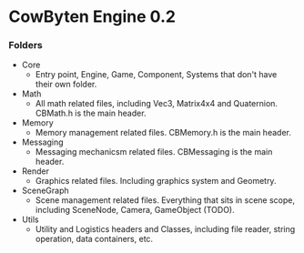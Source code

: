 # CowByten Engine 0.2
### Folders
- Core
    * Entry point, Engine, Game, Component, Systems that don't have their own folder.
- Math
    * All math related files, including Vec3, Matrix4x4 and Quaternion. CBMath.h is the main header.
- Memory
    * Memory management related files. CBMemory.h is the main header.
- Messaging
    * Messaging mechanicsm related files. CBMessaging is the main header.
- Render
    * Graphics related files. Including graphics system and Geometry.
- SceneGraph
    * Scene management related files. Everything that sits in scene scope, including SceneNode, Camera, GameObject (TODO).
- Utils
    * Utility and Logistics headers and Classes, including file reader, string operation, data containers, etc.
